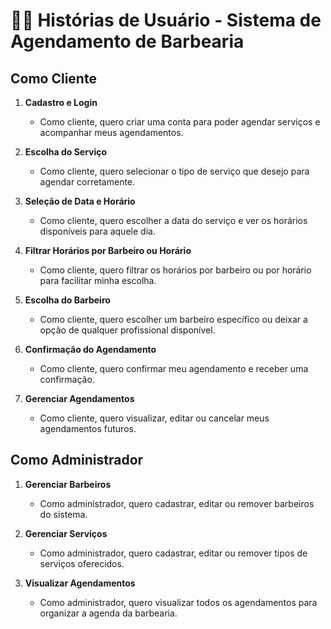# 🧑‍💼 Histórias de Usuário - Sistema de Agendamento de Barbearia

## Como Cliente

1. **Cadastro e Login**
   - Como cliente, quero criar uma conta para poder agendar serviços e acompanhar meus agendamentos.

2. **Escolha do Serviço**
   - Como cliente, quero selecionar o tipo de serviço que desejo para agendar corretamente.

3. **Seleção de Data e Horário**
   - Como cliente, quero escolher a data do serviço e ver os horários disponíveis para aquele dia.

4. **Filtrar Horários por Barbeiro ou Horário**
   - Como cliente, quero filtrar os horários por barbeiro ou por horário para facilitar minha escolha.

5. **Escolha do Barbeiro**
   - Como cliente, quero escolher um barbeiro específico ou deixar a opção de qualquer profissional disponível.

6. **Confirmação do Agendamento**
   - Como cliente, quero confirmar meu agendamento e receber uma confirmação.

7. **Gerenciar Agendamentos**
   - Como cliente, quero visualizar, editar ou cancelar meus agendamentos futuros.

## Como Administrador

1. **Gerenciar Barbeiros**
   - Como administrador, quero cadastrar, editar ou remover barbeiros do sistema.

2. **Gerenciar Serviços**
   - Como administrador, quero cadastrar, editar ou remover tipos de serviços oferecidos.

3. **Visualizar Agendamentos**
   - Como administrador, quero visualizar todos os agendamentos para organizar a agenda da barbearia.
